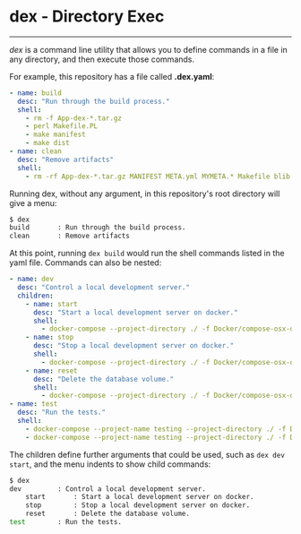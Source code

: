 # dex - Directory Exec

---

*dex* is a command line utility that allows you to define commands in a file in any directory, and then execute those commands.

For example, this repository has a file called **.dex.yaml**:

```yaml
- name: build
  desc: "Run through the build process."
  shell:
    - rm -f App-dex-*.tar.gz
    - perl Makefile.PL
    - make manifest
    - make dist
- name: clean
  desc: "Remove artifacts"
  shell:
    - rm -rf App-dex-*.tar.gz MANIFEST META.yml MYMETA.* Makefile blib
```

Running dex, without any argument, in this repository's root directory will give a menu:

```bash
$ dex
build       : Run through the build process.
clean       : Remove artifacts
```

At this point, running `dex build` would run the shell commands listed in the yaml file.  Commands can also be nested:

```yaml
- name: dev
  desc: "Control a local development server."
  children:
    - name: start
      desc: "Start a local development server on docker."
      shell:
        - docker-compose --project-directory ./ -f Docker/compose-osx-devel.yaml up
    - name: stop
      desc: "Stop a local development server on docker."
      shell:
        - docker-compose --project-directory ./ -f Docker/compose-osx-devel.yaml down
    - name: reset
      desc: "Delete the database volume."
      shell:
        - docker-compose --project-directory ./ -f Docker/compose-osx-devel.yaml down -v
- name: test
  desc: "Run the tests."
  shell:
    - docker-compose --project-name testing --project-directory ./ -f Docker/compose-osx-test.yaml up
    - docker-compose --project-name testing --project-directory ./ -f Docker/compose-osx-test.yaml down
```

The children define further arguments that could be used, such as `dex dev start`, and the menu indents to show child commands:

```bash
$ dex
dev         : Control a local development server.
    start       : Start a local development server on docker.
    stop        : Stop a local development server on docker.
    reset       : Delete the database volume.
test        : Run the tests.
```

